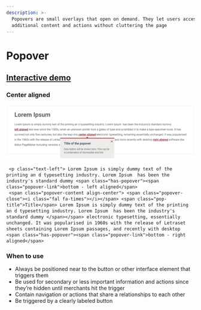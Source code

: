 ```yaml
---
description: >-
  Popovers are small overlays that open on demand. They let users access
  additional content and actions without cluttering the page
---
```


# Popover

## [Interactive demo](http://cloud.crimsonlogic.com/2021/website/jds/v1/components.html#popover-wrapper)

### Center aligned

![](../.gitbook/assets/image%20%287%29.png)

```text
 <p class="text-left"> Lorem Ipsum is simply dummy text of the printing an d typesetting industry. Lorem Ipsum  has been the industry's standard dummy <span class="has-popover"><span class="popover-link">bottom - left aligned</span> 
 <span class="popover-content align-center"> <span class="popover-close"><i class="fal fa-times"></i></span> <span class="pop-title">Title</span> Lorem Ipsum is simply dummy text of the printing an d typesetting industry. Lorem Ipsum  has been the industry's standard dummy </span></span> electronic typesetting, essentially unchanged. It was popularised in 1960s with the release of Letraset sheets containing Lorem Ipsum passages, and recently with desktop <span class="has-popover"><span class="popover-link">bottom - right aligned</span>
```

### When to use

* Always be positioned near to the button or other interface element that triggers them
* Be used for secondary or less important information and actions since they’re hidden until merchants hit the trigger
* Contain navigation or actions that share a relationships to each other
* Be triggered by a clearly labeled button

